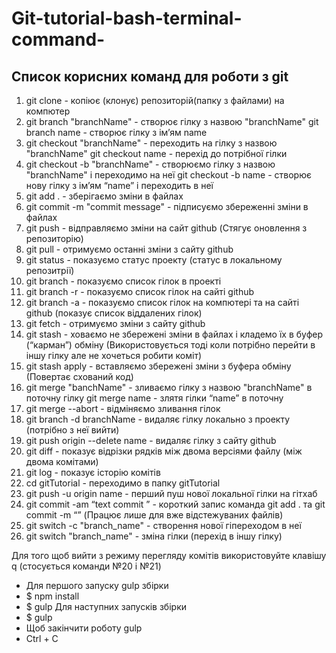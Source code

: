 # Git-tutorial-bash-terminal-command-

## Список корисних команд для роботи з git

1. git clone - копіює (клонує) репозиторій(папку з файлами) на компютер
2. git branch "branchName" - створює гілку з назвою "branchName"
   git branch name - створює гілку з ім’ям name
3. git checkout "branchName" - переходить на гілку з назвою "branchName"
   git checkout name - перехід до потрібної гілки
4. git checkout -b "branchName" - створюємо гілку з назвою "branchName" і переходимо на неї
   git checkout -b name - створює нову гілку з ім’ям “name” і переходить в неї
5. git add . - зберігаємо зміни в файлах
6. git commit -m "commit message" - підписуємо збереженні зміни в файлах
7. git push - відправляємо зміни на сайт github (Стягує оновлення з репозиторію)
8. git pull - отримуємо останні зміни з сайту github
9. git status - показуємо статус проекту (статус в локальному репозитрії)
10. git branch - показуємо список гілок в проекті
11. git branch -r - показуємо список гілок на сайті github
12. git branch -a - показуємо список гілок на компютері та на сайті github
                     (показує список віддалених гілок)
13. git fetch - отримуємо зміни з сайту github
14. git stash - ховаємо не збережені зміни в файлах і кладемо їх в буфер (“карман”) обміну
    (Використовується тоді коли потрібно перейти в іншу гілку але не хочеться робити коміт)
15. git stash apply - вставляємо збережені зміни з буфера обміну (Повертає схований код)
16. git merge "banchName" - зливаємо гілку з назвою "branchName" в поточну гілку
    git merge name - злятя гілки “name” в поточну
17. git merge --abort - відміняємо зливання гілок
18. git branch -d branchName - видаляє гілку локально з проекту (потрібно з неї вийти)
19. git push origin --delete name - видаляє гілку з сайту github
20. git diff - показує відрізки рядків між двома версіями файлу (між двома комітами)
21. git log - показує історію комітів
22. cd gitTutorial - переходимо в папку gitTutorial
23. git push -u origin name - перший пуш нової локальної гілки на гітхаб
24. git commit -am “text commit ” - короткий запис команда git add . та git commit -m “” 
                     (Працює лише для вже відстежуваних файлів)
25. git switch -c "branch_name" - створення нової гіпереходом в неї
26. git switch "branch_name"    - зміна гілки (перехід в іншу гілку)

Для того щоб вийти з режиму перегляду комітів використовуйте клавішу q (стосується команди №20 і №21)

- Для першого запуску gulp збірки
- $ npm install
- $ gulp
Для наступних запусків збірки
- $ gulp
- Щоб закінчити роботу gulp
- Ctrl + C
